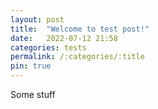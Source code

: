 ```yaml
---
layout: post
title:  "Welcome to test post!"
date:   2022-07-12 21:58
categories: tests
permalink: /:categories/:title
pin: true
---
```


Some stuff